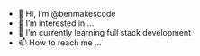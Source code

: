 - 👋 Hi, I’m @benmakescode
- 👀 I’m interested in ...
- 🌱 I’m currently learning full stack development
- 📫 How to reach me ...

<!---
benmakescode/benmakescode is a ✨ special ✨ repository because its `README.md` (this file) appears on your GitHub profile.
You can click the Preview link to take a look at your changes.
--->
